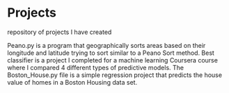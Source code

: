 # Projects
repository of projects I have created

Peano.py is a program that geographically sorts areas based on their longitude and latitude trying to sort similar to a Peano Sort method. 
Best classifier is a project I completed for a machine learning Coursera course where I compared 4 different types of predictive models. 
The Boston_House.py file is a simple regression project that predicts the house value of homes in a Boston Housing data set.
